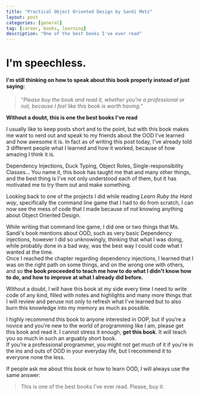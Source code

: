 ```yaml
---
title: "Practical Object Oriented Design by Sandi Metz"
layout: post
categories: [general]
tag: [career, books, learning]
description: "One of the best books I've ever read"
---
```


# I'm speechless.
#### I'm still thinking on how to speak about this book properly instead of just saying:

> "*Please buy the book and read it, whether you're a professional or not, because I feel like this book is worth having.*"


**Without a doubt, this is one the best books I've read**

I usually like to keep posts short and to the point, but with this book makes me want to nerd out and speak to my friends about the OOD I've learned and how awesome it is. In fact as of writing this post today, I've already told 3 different people what I learned and how it worked, because of how amazing I think it is.

Dependency Injections, Duck Typing, Object Roles, Single-responsibility Classes... You name it, this book has taught me that and many other things, and the best thing is I've not only understood each of them, but it has motivated me to try them out and make something.

Looking back to one of the projects I did while reading *Learn Ruby the Hard way*, specifically the command line game that I had to do from scratch, I can now see the mess of code that I made because of not knowing anything about Object Oriented Design.

 While writing that command line game, I did one or two things that Ms. Sandi's book mentions about OOD, such as very basic Dependency injections, however I did so unknowingly, thinking that what I was doing, while probably done in a bad way, was the best way I could code what I wanted at the time. <br> Once I reached the chapter regarding dependency injections, I learned that I was on the right path on some things, and on the wrong one with others, and so **the book proceeded to teach me how to do what I didn't know how to do, and how to improve at what I already did before.**

Without a doubt, I will have this book at my side every time I need to write code of any kind, filled with notes and highlights and many more things that I will review and peruse not only to refresh what I've learned but to also burn this knowledge into my memory as much as possible.

I highly recommend this book to anyone interested in OOP, but if you're a novice and you're new to the world of programming like I am, please get this book and read it. I cannot stress it enough, **get this book**. It will teach you so much in such an arguably short book. <br> If you're a professional programmer, you might not get much of it if you're in the ins and outs of OOD in your everyday life, but I recommend it to everyone none the less.

If people ask me about this book or how to learn OOD, I will always use the same answer:
>This is one of the best books I've ever read. Please, buy it.
